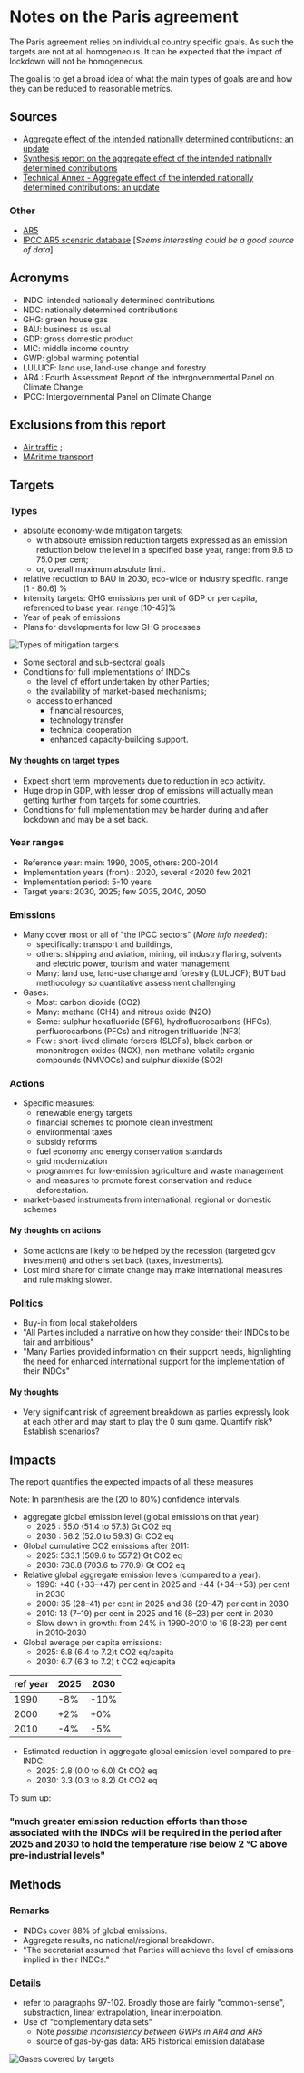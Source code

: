 # Notes on the Paris agreement

The Paris agreement relies on individual country specific goals. As such the targets are not at all 
homogeneous. It can be expected that the impact of lockdown will not be homogeneous.

The goal is to get a broad idea of what the main types of goals
are and how they can be reduced to reasonable metrics.

## Sources

+ [Aggregate effect of the intended nationally determined contributions: an update](https://unfccc.int/resource/docs/2016/cop22/eng/02.pdf)
+ [Synthesis report on the aggregate effect of the intended nationally determined contributions](https://unfccc.int/resource/docs/2015/cop21/eng/07.pdf)
+ [Technical Annex - Aggregate effect of the intended nationally determined contributions: an update](https://unfccc.int/files/focus/indc_portal/application/pdf/technical_annex_-_synthesis_report.pdf)

### Other

+ [AR5](https://ar5-syr.ipcc.ch/ipcc/ipcc/resources/pdf/IPCC_SynthesisReport.pdf)
+ [IPCC AR5 scenario database](https://tntcat.iiasa.ac.at/AR5DB/dsd?Action=htmlpage&page=about) 
[*Seems interesting could be a good source of data*]

## Acronyms

+ INDC: intended nationally determined contributions
+ NDC: nationally determined contributions
+ GHG: green house gas
+ BAU: business as usual
+ GDP: gross domestic product
+ MIC: middle income country
+ GWP: global warming potential
+ LULUCF: land use, land-use change and forestry
+ AR4 : Fourth Assessment Report of the Intergovernmental Panel on Climate
Change
+ IPCC: Intergovernmental Panel on Climate Change

## Exclusions from this report

+ [Air traffic](http://www.icao.int/Meetings/a38/Documents/WP/wp430_en.pdf) ; 
[](http://www.icao.int/Meetings/a38/Documents/WP/wp026_en.pdf)
+ [MAritime transport](http://www.imo.org/en/OurWork/Environment/PollutionPrevention/AirPollution/Pages/Greenhouse-Gas-Studies-2014.aspx)


## Targets

### Types

+ absolute economy-wide mitigation targets: 
  + with absolute emission reduction targets expressed as an emission 
  reduction below the level in a specified
  base year, range: from 9.8 to 75.0 per cent;
  + or, overall maximum absolute limit.
+ relative reduction to BAU in 2030, eco-wide or industry specific. range [1 - 80.6] % 
+ Intensity targets: GHG emissions per unit of GDP or per capita, referenced 
to base year. range [10-45]%
+ Year of peak of emissions
+ Plans for developments for low GHG processes

![Types of mitigation targets](img/paris-agreement-mitigation_types.png)

+ Some sectoral and sub-sectoral goals
+ Conditions for full implementations of INDCs:
  + the level of effort undertaken by other Parties;
  + the availability of market-based mechanisms;
  + access to enhanced 
    + financial resources, 
    + technology transfer 
    + technical cooperation 
    + enhanced capacity-building support.

#### My thoughts  on target types

+ Expect short term improvements due to reduction in eco activity.
+ Huge drop in GDP, with lesser drop of emissions will actually mean
 getting further from targets for some countries.
+ Conditions for full implementation may be harder during 
and after lockdown and may be a set back.

### Year ranges

+ Reference year: main: 1990, 2005, others: 200-2014
+ Implementation years (from) : 2020, several <2020 few 2021
+ Implementation period: 5-10 years
+ Target years: 2030, 2025; few 2035, 2040, 2050

### Emissions

+ Many cover most or all of "the IPCC sectors" (*More info needed*):
  + specifically:  transport and buildings,
  + others: shipping and aviation, mining, oil industry flaring,
  solvents and electric power, tourism and water management
  + Many: land use, land-use change and forestry (LULUCF); BUT bad methodology so quantitative
  assessment challenging
+ Gases:
  + Most: carbon dioxide (CO2)
  + Many: methane (CH4) and nitrous oxide (N2O) 
  + Some: sulphur hexafluoride (SF6), hydrofluorocarbons (HFCs), perfluorocarbons
  (PFCs) and nitrogen trifluoride (NF3)
  + Few : short-lived climate forcers (SLCFs), black carbon or mononitrogen 
  oxides (NOX), non-methane volatile organic compounds (NMVOCs) and sulphur dioxide (SO2)


### Actions

+ Specific measures:
  + renewable energy targets
  + financial schemes to promote clean investment
  + environmental taxes
  + subsidy reforms 
  + fuel economy and energy conservation standards
  + grid modernization
  + programmes for low-emission agriculture and waste management
  + and measures to promote forest conservation and reduce deforestation.
+ market-based instruments from international, regional or domestic schemes

#### My thoughts on actions

+ Some actions are likely to be helped by the recession (targeted gov investment) 
and others set back (taxes, investments).
+ Lost mind share for climate change may make international measures and rule making slower.

### Politics

+ Buy-in from local stakeholders
+ "All Parties included a narrative on how they consider their INDCs to be fair and
ambitious" 
+ "Many Parties provided information on their support needs, highlighting the
need for enhanced international support for the implementation of their INDCs"

#### My thoughts

+ Very significant risk of agreement breakdown as parties expressly look at each other
and may start to play the 0 sum game. Quantify risk? Establish scenarios?


## Impacts

The report quantifies the expected impacts of all these measures

Note: In parenthesis are the (20 to 80%) confidence intervals.

+ aggregate global emission level (global emissions on that year): 
  + 2025 : 55.0 (51.4 to 57.3) Gt CO2 eq
  + 2030 : 56.2 (52.0 to 59.3) Gt CO2 eq
+ Global cumulative CO2 emissions after 2011:
  + 2025: 533.1 (509.6 to 557.2) Gt CO2 eq
  + 2030:  738.8 (703.6 to 770.9) Gt CO2 eq
+ Relative global aggregate emission levels (compared to a year):
  + 1990: +40 (+33–+47) per cent in 2025 and +44 (+34–+53) per cent in 2030
  + 2000: 35 (28–41) per cent in 2025 and 38 (29–47) per cent in 2030
  + 2010: 13 (7–19) per cent in 2025 and 16 (8–23) per cent in 2030
  + Slow down in growth: from 24% in 1990-2010 to 16 (8-23) per cent in 2010-2030
+ Global average per capita emissions:
  + 2025: 6.8 (6.4 to 7.2)t CO2 eq/capita 
  + 2030: 6.7 (6.3 to 7.2) t CO2 eq/capita

| ref year | 2025  | 2030 |
|----------|-------|------|
| 1990     | -8%   | -10% |
| 2000     | +2%   | +0%  |
| 2010     | -4%   | -5%  |


+ Estimated reduction in aggregate global emission level compared to pre-INDC:
  + 2025: 2.8 (0.0 to 6.0) Gt CO2 eq
  + 2030: 3.3 (0.3 to 8.2) Gt CO2 eq

To sum up:
### "much greater emission reduction efforts than those associated with the INDCs will be required in the period after 2025 and 2030 to hold the temperature rise below 2 °C above pre-industrial levels"

## Methods

### Remarks

+ INDCs cover 88% of global emissions.
+ Aggregate results, no national/regional breakdown.
+ "The secretariat assumed that Parties will achieve the level of emissions implied in their INDCs."

### Details

+ refer to paragraphs 97-102. Broadly those are fairly "common-sense", substraction, linear extrapolation, linear interpolation.
+ Use of "complementary data sets"
  + Note *possible inconsistency between GWPs in AR4 and AR5*
  + source of gas-by-gas data: AR5  historical emission database

![Gases covered by targets](img/paris-agreements-gases_covered.png)
